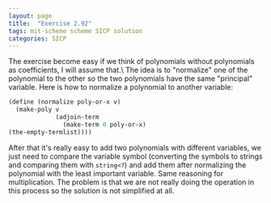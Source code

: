 ```yaml
---
layout: page
title:  "Exercise 2.92"
tags: mit-scheme scheme SICP solution
categories: SICP
---
```

The exercise become easy if we think of polynomials without polynomials as coefficients, I will assume that.\\
The idea is to "normalize" one of the polynomial to the other so the two polynomials have the same "principal" variable. 
Here is how to normalize a polynomial to another variable:
```scheme
(define (normalize poly-or-x v)
  (make-poly v
             (adjoin-term
               (make-term 0 poly-or-x)
(the-empty-termlist))))
```
After that it's really easy to add two polynomials with different variables, we just need to compare the variable symbol (converting the symbols to strings and comparing them with `string<?`) and add them after normalizing the polynomial with the least important variable. Same reasoning for multiplication. The problem is that we are not really doing the operation in this process so the solution is not simplified at all.
